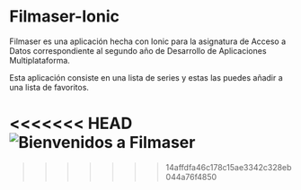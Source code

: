# Filmaser-Ionic

Filmaser es una aplicación hecha con Ionic para la asignatura de Acceso a Datos correspondiente al segundo año de Desarrollo de Aplicaciones Multiplataforma.

Esta aplicación consiste en una lista de series y estas las puedes añadir a una lista de favoritos.

<<<<<<< HEAD
![Bienvenidos a Filmaser](./imagesREADME/presentación.png)
=======
>>>>>>> 14affdfa46c178c15ae3342c328eb044a76f4850
